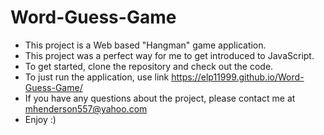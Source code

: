 # Word-Guess-Game

* This project is a Web based "Hangman" game application.
* This project was a perfect way for me to get introduced to JavaScript.
* To get started, clone the repository and check out the code.
* To just run the application, use link https://elp11999.github.io/Word-Guess-Game/
* If you have any questions about the project, please contact me at mhenderson557@yahoo.com
* Enjoy :) 